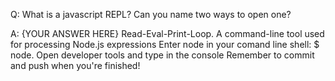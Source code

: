 Q: What is a javascript REPL? Can you name two ways to open one?

A: {YOUR ANSWER HERE}
Read-Eval-Print-Loop. A command-line tool used for processing Node.js expressions
Enter node in your comand line shell: $ node. Open developer tools and type in the console
Remember to commit and push when you're finished!